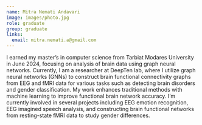 ```yaml
---
name: Mitra Nemati Andavari
image: images/photo.jpg
role: graduate
group: graduate
links:
  email: mitra.nemati.a@gmail.com
---
```


I earned my master’s in computer science from Tarbiat Modares University in June 2024, focusing on analysis of brain data using graph neural networks. Currently, I am a researcher at DeepTen lab, where I utilize graph neural networks (GNNs) to construct brain functional connectivity graphs from EEG and fMRI data for various tasks such as detecting brain disorders and gender classification. My work enhances traditional methods with machine learning to improve functional brain network accuracy. I’m currently involved in several projects including EEG emotion recognition, EEG imagined speech analysis, and constructing brain functional networks from resting-state fMRI data to study gender differences.



